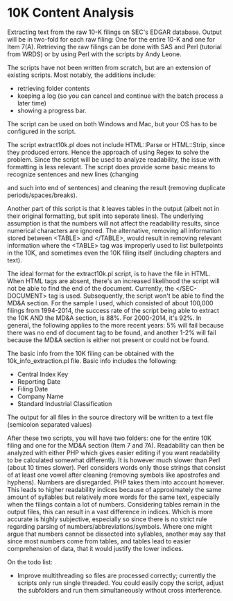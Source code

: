 10K Content Analysis
======================

Extracting text from the raw 10-K filings on SEC's EDGAR database. Output will be in two-fold for each raw filing: One for the entire 10-K and one for Item 7(A). Retrieving the raw filings can be done with SAS and Perl (tutorial from WRDS) or by using Perl with the scripts by Andy Leone.

The scripts have not been written from scratch, but are an extension of existing scripts. Most notably, the additions include:
- retrieving folder contents
- keeping a log (so you can cancel and continue with the batch process a later time)
- showing a progress bar. 

The script can be used on both Windows and  Mac, but your OS has to be configured in the script.

The script extract10k.pl does not include HTML::Parse or HTML::Strip, since they produced errors. Hence the approach of using Regex to solve the problem. Since the script will be used to analyze readability, the issue with formatting is less relevant. The script does provide some basic means to recognize sentences and new lines (changing </p> and such into end of sentences) and cleaning the result (removing duplicate periods/spaces/breaks). 

Another part of this script is that it leaves tables in the output (albeit not in their original formatting, but split into seperate lines). The underlying assumption is that the numbers will not affect the readability results, since numerical characters are ignored. The alternative, removing all information stored between &lt;TABLE&gt; and &lt;/TABLE&gt;, would result in removing relevant information where the &lt;TABLE&gt; tag was improperly used to list bulletpoints in the 10K, and sometimes even the 10K filing itself (including chapters and text). 

The ideal format for the extract10k.pl script, is to have the file in HTML. When HTML tags are absent, there's an increased likelihood the script will not be able to find the end of the document. Currently, the &lt;/SEC-DOCUMENT&gt; tag is used. Subsequently, the script won't be able to find the MD&A section. For the sample I used, which consisted of about 100,000 filings from 1994-2014, the success rate of the script being able to extract the 10K AND the MD&A section, is 88%. For 2000-2014, it's 92%. In general, the following applies to the more recent years: 5% will fail because there was no end of document tag to be found, and another 1-2% will fail because the MD&A section is either not present or could not be found.

The basic info from the 10K filing can be obtained with the 10k_info_extraction.pl file. Basic info includes the following:
- Central Index Key
- Reporting Date
- Filing Date
- Company Name
- Standard Industrial Classification

The output for all files in the source directory will be written to a text file (semicolon separated values)

After these two scripts, you will have two folders: one for the entire 10K filing and one for the MD&A section (Item 7 and 7A). Readability can then be analyzed with either PHP which gives easier editing if you want readability to be calculated somewhat differently. It is however much slower than Perl (about 10 times slower). Perl considers words only those strings that consist of at least one vowel after cleaning (removing symbols like apostrofes and hyphens). Numbers are disregarded. PHP takes them into account however. This leads to higher readability indices because of approximately the same amount of syllables but relatively more words for the same text, especially when the filings contain a lot of numbers. Considering tables remain in the output files, this can result in a vast difference in indices. Which is more accurate is highly subjective, especially so since there is no strict rule regarding parsing of numbers/abbreviations/symbols. Where one might argue that numbers cannot be dissected into syllables, another may say that since most numbers come from tables, and tables lead to easier comprehension of data, that it would justify the lower indices.

On the todo list:
- Improve multithreading so files are processed correctly; currently the scripts only run single threaded. You could easily copy the script, adjust the subfolders and run them simultaneously without cross interference.
